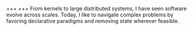 +++
+++
From kernels to large distributed systems, I have seen software evolve across
scales. Today, I like to navigate complex problems by favoring declarative
paradigms and removing state wherever feasible.
